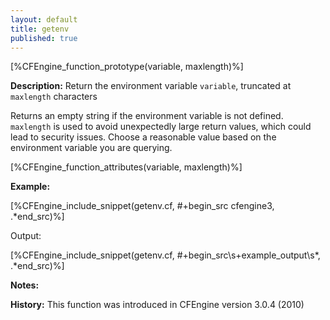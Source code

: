 ```yaml
---
layout: default
title: getenv
published: true
---
```


[%CFEngine_function_prototype(variable, maxlength)%]

**Description:** Return the environment variable `variable`, truncated at
`maxlength` characters

Returns an empty string if the environment variable is not defined.
`maxlength` is used to avoid unexpectedly large return values, which could
lead to security issues. Choose a reasonable value based on the environment
variable you are querying.

[%CFEngine_function_attributes(variable, maxlength)%]

**Example:**

[%CFEngine_include_snippet(getenv.cf, #\+begin_src cfengine3, .*end_src)%]

Output:

[%CFEngine_include_snippet(getenv.cf, #\+begin_src\s+example_output\s*, .*end_src)%]

**Notes:**

**History:** This function was introduced in CFEngine version 3.0.4
(2010)
